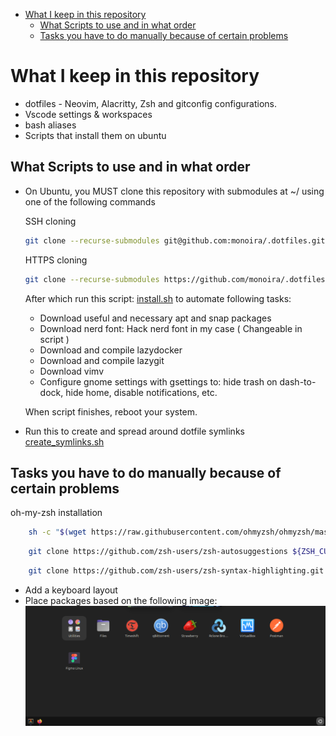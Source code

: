<!--toc:start-->

- [What I keep in this repository](#what-i-keep-in-this-repository)
  - [What Scripts to use and in what order](#what-scripts-to-use-and-in-what-order)
  - [Tasks you have to do manually because of certain problems](#tasks-you-have-to-do-manually-because-of-certain-problems)
  <!--toc:end-->

# What I keep in this repository

- dotfiles - Neovim, Alacritty, Zsh and gitconfig configurations.
- Vscode settings & workspaces
- bash aliases
- Scripts that install them on ubuntu

## What Scripts to use and in what order

- On Ubuntu, you MUST clone this repository with submodules at ~/ using one of the following commands

  SSH cloning

  ```bash
  git clone --recurse-submodules git@github.com:monoira/.dotfiles.git ~/.dotfiles
  ```

  HTTPS cloning

  ```bash
  git clone --recurse-submodules https://github.com/monoira/.dotfiles.git ~/.dotfiles
  ```

  After which run this script: [install.sh](./install.sh)
  to automate following tasks:

  - Download useful and necessary apt and snap packages
  - Download nerd font: Hack nerd font in my case ( Changeable in script )
  - Download and compile lazydocker
  - Download and compile lazygit
  - Download vimv
  - Configure gnome settings with gsettings to:
    hide trash on dash-to-dock, hide home, disable notifications, etc.

  When script finishes, reboot your system.

- Run this to create and spread around dotfile symlinks
  [create_symlinks.sh](./create_symlinks.sh)

## Tasks you have to do manually because of certain problems

oh-my-zsh installation

```bash
    sh -c "$(wget https://raw.githubusercontent.com/ohmyzsh/ohmyzsh/master/tools/install.sh -O -)"
```

```bash
    git clone https://github.com/zsh-users/zsh-autosuggestions ${ZSH_CUSTOM:-~/.oh-my-zsh/custom}/plugins/zsh-autosuggestions
```

```bash
    git clone https://github.com/zsh-users/zsh-syntax-highlighting.git ${ZSH_CUSTOM:-~/.oh-my-zsh/custom}/plugins/zsh-syntax-highlighting
```

- Add a keyboard layout
- Place packages based on the following image:
  ![Image of packages on Ubuntu](./_docs/packages.png)
